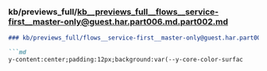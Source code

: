 ### kb/previews_full/kb__previews_full__flows__service-first__master-only@guest.har.part006.md.part002.md

```md
### kb/previews_full/flows__service-first__master-only@guest.har.part006.md (part 002)

```md
y-content:center;padding:12px;background:var(--y-core-color-surfac
```

```

```
